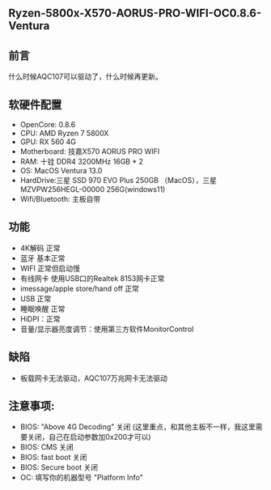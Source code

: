 ## Ryzen-5800x-X570-AORUS-PRO-WIFI-OC0.8.6-Ventura
## 前言
什么时候AQC107可以驱动了，什么时候再更新。

## 软硬件配置
- OpenCore: 0.8.6
- CPU: AMD Ryzen 7 5800X
- GPU: RX 560 4G
- Motherboard: 技嘉X570 AORUS PRO WIFI
- RAM: 十铨 DDR4 3200MHz 16GB * 2
- OS: MacOS Ventura 13.0
- HardDrive:三星  SSD 970 EVO Plus 250GB （MacOS），三星  MZVPW256HEGL-00000 256G(windows11)
- Wifi/Bluetooth: 主板自带
## 功能
- 4K解码 正常
- 蓝牙 基本正常
- WIFI 正常但启动慢
- 有线网卡 使用USB口的Realtek 8153网卡正常
- imessage/apple store/hand off 正常
- USB 正常
- 睡眠唤醒 正常
- HiDPI：正常
- 音量/显示器亮度调节：使用第三方软件MonitorControl
## 缺陷
- 板载网卡无法驱动，AQC107万兆网卡无法驱动
## 注意事项:
- BIOS: "Above 4G Decoding" 关闭 (这里重点，和其他主板不一样，我这里需要关闭，自己在启动参数加0x200才可以)
- BIOS: CMS 关闭
- BIOS: fast boot 关闭
- BIOS: Secure boot 关闭
- OC: 填写你的机器型号 "Platform Info"
